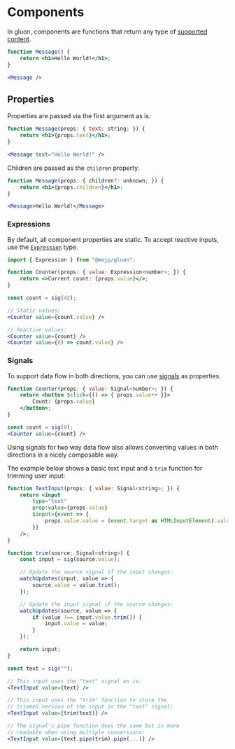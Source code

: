 # Components
In gluon, components are functions that return any type of [supported content](elements.md#content).
```jsx
function Message() {
	return <h1>Hello World!</h1>;
}

<Message />
```

## Properties
Properties are passed via the first argument as is:
```jsx
function Message(props: { text: string; }) {
	return <h1>{props.text}</h1>;
}

<Message text="Hello World!" />
```

Children are passed as the `children` property.
```jsx
function Message(props: { children?: unknown; }) {
	return <h1>{props.children}</h1>;
}

<Message>Hello World!</Message>
```

### Expressions
By default, all component properties are static. To accept reactive inputs, use the [`Expression`](signals.md#expressions) type.
```jsx
import { Expression } from "@mxjp/gluon";

function Counter(props: { value: Expression<number>; }) {
	return <>Current count: {props.value}</>;
}

const count = sig(42);

// Static values:
<Counter value={count.value} />

// Reactive values:
<Counter value={count} />
<Counter value={() => count.value} />
```

### Signals
To support data flow in both directions, you can use [signals](signals.md) as properties.
```jsx
function Counter(props: { value: Signal<number>; }) {
	return <button $click={() => { props.value++ }}>
		Count: {props.value}
	</button>;
}

const count = sig(0);
<Counter value={count} />
```
Using signals for two way data flow also allows converting values in both directions in a nicely composable way.

The example below shows a basic text input and a `trim` function for trimming user input:
```jsx
function TextInput(props: { value: Signal<string>; }) {
	return <input
		type="text"
		prop:value={props.value}
		$input={event => {
			props.value.value = (event.target as HTMLInputElement).value;
		}}
	/>;
}

function trim(source: Signal<string>) {
	const input = sig(source.value);

	// Update the source signal if the input changes:
	watchUpdates(input, value => {
		source.value = value.trim();
	});

	// Update the input signal if the source changes:
	watchUpdates(source, value => {
		if (value !== input.value.trim()) {
			input.value = value;
		}
	});

	return input;
}

const text = sig("");

// This input uses the "text" signal as is:
<TextInput value={text} />

// This input uses the "trim" function to store the
// trimmed version of the input in the "text" signal:
<TextInput value={trim(text)} />

// The signal's pipe function does the same but is more
// readable when using multiple conversions:
<TextInput value={text.pipe(trim).pipe(...)} />
```
